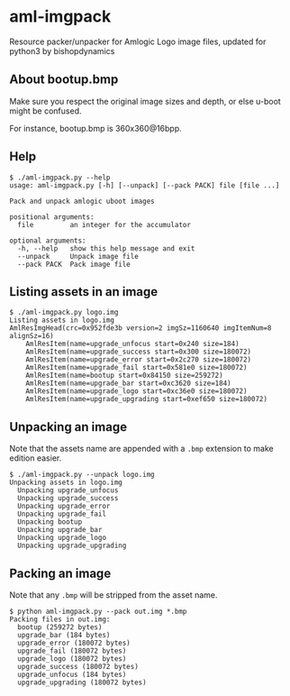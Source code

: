 aml-imgpack
===========

Resource packer/unpacker for Amlogic Logo image files, updated for python3 by bishopdynamics

About bootup.bmp
----------------

Make sure you respect the original image sizes and depth, or else u-boot might be confused.

For instance, bootup.bmp is 360x360@16bpp.

Help
----

```
$ ./aml-imgpack.py --help
usage: aml-imgpack.py [-h] [--unpack] [--pack PACK] file [file ...]

Pack and unpack amlogic uboot images

positional arguments:
  file         an integer for the accumulator

optional arguments:
  -h, --help   show this help message and exit
  --unpack     Unpack image file
  --pack PACK  Pack image file
```

Listing assets in an image
--------------------------

```
$ ./aml-imgpack.py logo.img
Listing assets in logo.img
AmlResImgHead(crc=0x952fde3b version=2 imgSz=1160640 imgItemNum=8 alignSz=16)
    AmlResItem(name=upgrade_unfocus start=0x240 size=184)
    AmlResItem(name=upgrade_success start=0x300 size=180072)
    AmlResItem(name=upgrade_error start=0x2c270 size=180072)
    AmlResItem(name=upgrade_fail start=0x581e0 size=180072)
    AmlResItem(name=bootup start=0x84150 size=259272)
    AmlResItem(name=upgrade_bar start=0xc3620 size=184)
    AmlResItem(name=upgrade_logo start=0xc36e0 size=180072)
    AmlResItem(name=upgrade_upgrading start=0xef650 size=180072)
```

Unpacking an image
------------------

Note that the assets name are appended with a `.bmp` extension to make edition easier.

```
$ ./aml-imgpack.py --unpack logo.img
Unpacking assets in logo.img
  Unpacking upgrade_unfocus
  Unpacking upgrade_success
  Unpacking upgrade_error
  Unpacking upgrade_fail
  Unpacking bootup
  Unpacking upgrade_bar
  Unpacking upgrade_logo
  Unpacking upgrade_upgrading
```

Packing an image
----------------

Note that any `.bmp` will be stripped from the asset name.

```
$ python aml-imgpack.py --pack out.img *.bmp
Packing files in out.img:
  bootup (259272 bytes)
  upgrade_bar (184 bytes)
  upgrade_error (180072 bytes)
  upgrade_fail (180072 bytes)
  upgrade_logo (180072 bytes)
  upgrade_success (180072 bytes)
  upgrade_unfocus (184 bytes)
  upgrade_upgrading (180072 bytes)
```
